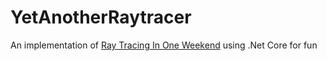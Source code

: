 # YetAnotherRaytracer
An implementation of [Ray Tracing In One Weekend](https://raytracing.github.io/books/RayTracingInOneWeekend.html) using .Net Core for fun
